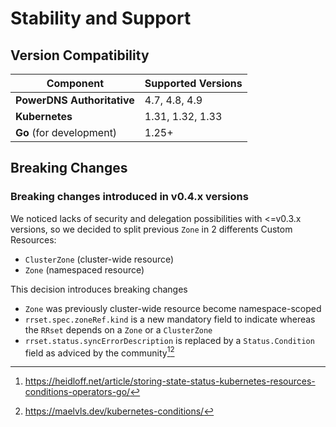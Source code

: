 # Stability and Support

## Version Compatibility

| Component | Supported Versions |
|-----------|-------------------|
| **PowerDNS Authoritative** | 4.7, 4.8, 4.9 |
| **Kubernetes** | 1.31, 1.32, 1.33 |
| **Go** (for development) | 1.25+ |

## Breaking Changes

### Breaking changes introduced in v0.4.x versions

We noticed lacks of security and delegation possibilities with <=v0.3.x versions, so we decided to split previous `Zone` in 2 differents Custom Resources: 

* `ClusterZone` (cluster-wide resource)
* `Zone` (namespaced resource)

This decision introduces breaking changes

* `Zone` was previously cluster-wide resource become namespace-scoped
* `rrset.spec.zoneRef.kind` is a new mandatory field to indicate whereas the `RRset` depends on a `Zone` or a `ClusterZone`
* `rrset.status.syncErrorDescription` is replaced by a `Status.Condition` field as adviced by the community[^1][^2]

[^1]: https://heidloff.net/article/storing-state-status-kubernetes-resources-conditions-operators-go/
[^2]: https://maelvls.dev/kubernetes-conditions/